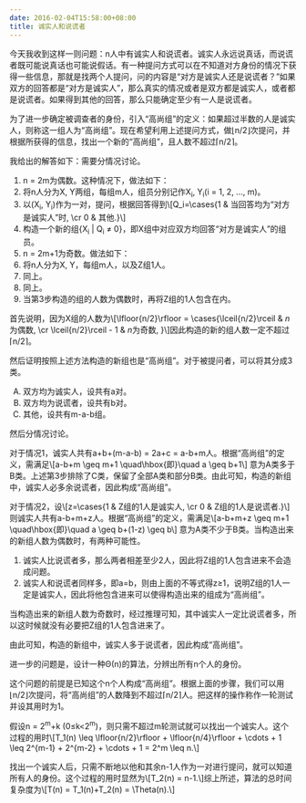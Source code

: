 ```yaml
---
date: 2016-02-04T15:58:00+08:00
title: 诚实人和说谎者
---
```


今天我收到这样一则问题：n人中有诚实人和说谎者。诚实人永远说真话，而说谎者既可能说真话也可能说假话。有一种提问方式可以在不知道对方身份的情况下获得一些信息，那就是找两个人提问，问的内容是“对方是诚实人还是说谎者？”如果双方的回答都是“对方是诚实人”，那么真实的情况或者是双方都是诚实人，或者都是说谎者。如果得到其他的回答，那么只能确定至少有一人是说谎者。

为了进一步确定被调查者的身份，引入“高尚组”的定义：如果超过半数的人是诚实人，则称这一组人为“高尚组”。现在希望利用上述提问方式，做&#x230A;n/2&#x230B;次提问，并根据所获得的信息，找出一个新的“高尚组”，且人数不超过&#x2308;n/2&#x2309;。

<!--more-->

我给出的解答如下：需要分情况讨论。

1. n = 2m为偶数。这种情况下，做法如下：
  1. 将n人分为X, Y两组，每组m人，组员分别记作X<sub>i</sub>, Y<sub>i</sub>(i = 1, 2, ..., m)。
  2. 以(X<sub>i</sub>, Y<sub>i</sub>)作为一对，提问，根据回答得到\\[Q\_i=\cases{1 & 当回答均为“对方是诚实人”时, \cr 0 & 其他.}\\]
  3. 构造一个新的组{X<sub>i</sub> | Q<sub>i</sub> ≠ 0}，即X组中对应双方均回答“对方是诚实人”的组员。
2. n = 2m+1为奇数。做法如下：
  1. 将n人分为X, Y，每组m人，以及Z组1人。
  2. 同上。
  3. 同上。
  4. 当第3步构造的组的人数为偶数时，再将Z组的1人包含在内。

首先说明，因为X组的人数为\\[\lfloor{n/2}\rfloor = \cases{\lceil{n/2}\rceil & $n$为偶数, \cr \lceil{n/2}\rceil - 1 & $n$为奇数, }\\]因此构造的新的组人数一定不超过&#x2308;n/2&#x2309;。

然后证明按照上述方法构造的新组也是“高尚组”。对于被提问者，可以将其分成3类。

<ol type="A">
<li> 双方均为诚实人，设共有a对。
<li> 双方均为说谎者，设共有b对。
<li> 其他，设共有m-a-b组。
</ol>

然后分情况讨论。

对于情况1，诚实人共有a+b+(m-a-b) = 2a+c = a-b+m人。根据“高尚组”的定义，需满足\\[a-b+m \geq m+1 \quad\hbox{即}\quad a \geq b+1\\]
意为A类多于B类。上述第3步排除了C类，保留了全部A类和部分B类。由此可知，构造的新组中，诚实人必多余说谎者，因此构成“高尚组”。

对于情况2，设\\[z=\cases{1 & Z组的1人是诚实人, \cr 0 & Z组的1人是说谎者.}\\]则诚实人共有a-b+m+z人。根据“高尚组”的定义，需满足\\[a-b+m+z \geq m+1 \quad\hbox{即}\quad a \geq b+(1-z) \geq b\\]
意为A类不少于B类。当构造出来的新组人数为偶数时，有两种可能性。

1. 诚实人比说谎者多，那么两者相差至少2人，因此将Z组的1人包含进来不会造成问题。
2. 诚实人和说谎者同样多，即a=b，则由上面的不等式得z≥1，说明Z组的1人一定是诚实人，因此将他包含进来可以使得构造出来的组成为“高尚组”。

当构造出来的新组人数为奇数时，经过推理可知，其中诚实人一定比说谎者多，所以这时候就没有必要把Z组的1人包含进来了。

由此可知，构造的新组中，诚实人多于说谎者，因此构成“高尚组”。

进一步的问题是，设计一种Θ(n)的算法，分辨出所有n个人的身份。

这个问题的前提是已知这个n个人构成“高尚组”。根据上面的步骤，我们可以用&#x230A;n/2&#x230B;次提问，将“高尚组”的人数降到不超过&#x2308;n/2&#x2309;人。把这样的操作称作一轮测试并设其用时为1。

假设n = 2<sup>m</sup>+k (0≤k<2<sup>m</sup>)，则只需不超过m轮测试就可以找出一个诚实人。这个过程的用时\\[T\_1(n) \leq \lfloor{n/2}\rfloor + \lfloor{n/4}\rfloor + \cdots + 1 \leq 2^{m-1} + 2^{m-2} + \cdots + 1 = 2^m \leq n.\\]

找出一个诚实人后，只需不断地以他和其余n-1人作为一对进行提问，就可以知道所有人的身份。这个过程的用时显然为\\[T\_2(n) = n-1.\\]综上所述，算法的总时间复杂度为\\[T(n) = T\_1(n)+T\_2(n) = \Theta(n).\\]

